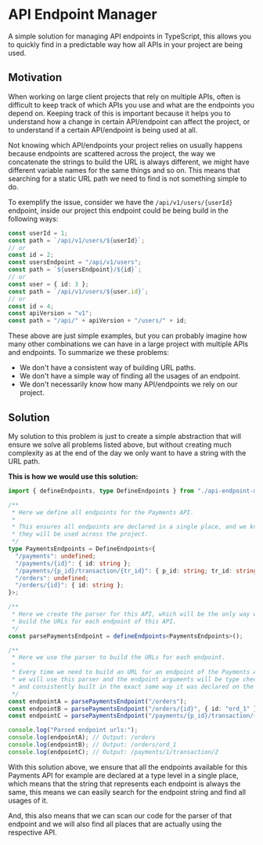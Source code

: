 # API Endpoint Manager

A simple solution for managing API endpoints in TypeScript, this allows you to quickly find in a predictable way how all APIs in your project are being used.

## Motivation

When working on large client projects that rely on multiple APIs, often is difficult to keep track of which APIs you use and what are the endpoints you depend on. Keeping track of this is important because it helps you to understand how a change in certain API/endpoint can affect the project, or to understand if a certain API/endpoint is being used at all.

Not knowing which API/endpoints your project relies on usually happens because endpoints are scattered across the project, the way we concatenate the strings to build the URL is always different, we might have different variable names for the same things and so on. This means that searching for a static URL path we need to find is not something simple to do.

To exemplify the issue, consider we have the `/api/v1/users/{userId}` endpoint, inside our project this endpoint could be being build in the following ways:

```ts
const userId = 1;
const path = `/api/v1/users/${userId}`;
// or
const id = 2;
const usersEndpoint = "/api/v1/users";
const path = `${usersEndpoint}/${id}`;
// or
const user = { id: 3 };
const path = `/api/v1/users/${user.id}`;
// or
const id = 4;
const apiVersion = "v1";
const path = "/api/" + apiVersion + "/users/" + id;
```

These above are just simple examples, but you can probably imagine how many other combinations we can have in a large project with multiple APIs and endpoints. To summarize we these problems:

- We don't have a consistent way of building URL paths.
- We don't have a simple way of finding all the usages of an endpoint.
- We don't necessarily know how many API/endpoints we rely on our project.

## Solution

My solution to this problem is just to create a simple abstraction that will ensure we solve all problems listed above, but without creating much complexity as at the end of the day we only want to have a string with the URL path.

**This is how we would use this solution:**

```ts
import { defineEndpoints, type DefineEndpoints } from "./api-endpoint-manager";

/**
 * Here we define all endpoints for the Payments API.
 * 
 * This ensures all endpoints are declared in a single place, and we know how
 * they will be used across the project.
 */
type PaymentsEndpoints = DefineEndpoints<{
  "/payments": undefined;
  "/payments/{id}": { id: string };
  "/payments/{p_id}/transaction/{tr_id}": { p_id: string; tr_id: string };
  "/orders": undefined;
  "/orders/{id}": { id: string };
}>;

/**
 * Here we create the parser for this API, which will be the only way we
 * build the URLs for each endpoint of this API.
 */
const parsePaymentsEndpoint = defineEndpoints<PaymentsEndpoints>();

/**
 * Here we use the parser to build the URLs for each endpoint.
 * 
 * Every time we need to build an URL for an endpoint of the Payments API,
 * we will use this parser and the endpoint arguments will be type checked 
 * and consistently built in the exact same way it was declared on the types.
 */
const endpointA = parsePaymentsEndpoint("/orders");
const endpointB = parsePaymentsEndpoint("/orders/{id}", { id: "ord_1" });
const endpointC = parsePaymentsEndpoint("/payments/{p_id}/transaction/{tr_id}", { p_id: "1", tr_id: "2" });

console.log("Parsed endpoint urls:");
console.log(endpointA); // Output: /orders
console.log(endpointB); // Output: /orders/ord_1
console.log(endpointC); // Output: /payments/1/transaction/2

```

With this solution above, we ensure that all the endpoints available for this Payments API for example are declared at a type level in a single place, which means that the string that represents each endpoint is always the same, this means we can easily search for the endpoint string and find all usages of it.

And, this also means that we can scan our code for the parser of that endpoint and we will also find all places that are actually using the respective API.
